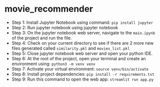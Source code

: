 # movie_recommender

* Step 1: Install Jupyter Notebook using command: `pip install jupyter`
* Step 2: Run jupyter notebook using jupyter notebook
* Step 3: On the jupyter notebook web server, navigate to the `main.ipynb` of the
project and run the file.
* Step 4: Check on your current directory to see if there are 2 more new files
generated called `similarity.pkl` and `movies_list.pkl`
* Step 5: Close jupyter notebook web server and open your python IDE.
* Step 6: At the root of the project, open your terminal and create an environment
using: `python3 -m venv venv`
* Step 7: Activate your virtual environment: `source venv/bin/activate`
* Step 8: Install project dependencies: `pip install -r requirements.txt`
* Step 9: Run this command to open the web app: `streamlit run app.py`
